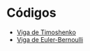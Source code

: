 # Códigos

* [Viga de Timoshenko](https://github.com/diegoandresalvarez/elementosfinitos/tree/master/codigo/vigas/Timoshenko_python)
* [Viga de Euler-Bernoulli](https://github.com/diegoandresalvarez/elementosfinitos/tree/master/codigo/vigas/Euler-Bernoulli_python)
